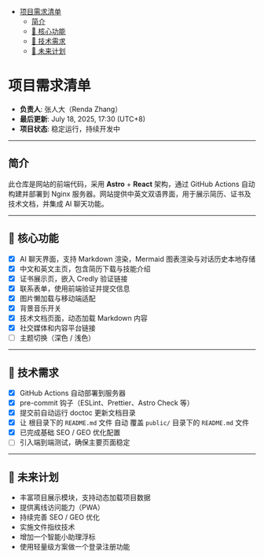 <!-- START doctoc generated TOC please keep comment here to allow auto update -->
<!-- DON'T EDIT THIS SECTION, INSTEAD RE-RUN doctoc TO UPDATE -->

- [项目需求清单](#%E9%A1%B9%E7%9B%AE%E9%9C%80%E6%B1%82%E6%B8%85%E5%8D%95)
  - [简介](#%E7%AE%80%E4%BB%8B)
  - [🚀 核心功能](#-%E6%A0%B8%E5%BF%83%E5%8A%9F%E8%83%BD)
  - [🔧 技术需求](#-%E6%8A%80%E6%9C%AF%E9%9C%80%E6%B1%82)
  - [🌱 未来计划](#-%E6%9C%AA%E6%9D%A5%E8%AE%A1%E5%88%92)

<!-- END doctoc generated TOC please keep comment here to allow auto update -->

# 项目需求清单

- **负责人**: 张人大（Renda Zhang）
- **最后更新**: July 18, 2025, 17:30 (UTC+8)
- **项目状态**: 稳定运行，持续开发中

---

## 简介

此仓库是网站的前端代码，采用 **Astro** + **React** 架构，通过 GitHub Actions 自动构建并部署到 Nginx 服务器。网站提供中英文双语界面，用于展示简历、证书及技术文档，并集成 AI 聊天功能。

---

## 🚀 核心功能

- [x] AI 聊天界面，支持 Markdown 渲染，Mermaid 图表渲染与对话历史本地存储
- [x] 中文和英文主页，包含简历下载与技能介绍
- [x] 证书展示页，嵌入 Credly 验证链接
- [x] 联系表单，使用前端验证并提交信息
- [x] 图片懒加载与移动端适配
- [x] 背景音乐开关
- [x] 技术文档页面，动态加载 Markdown 内容
- [x] 社交媒体和内容平台链接
- [ ] 主题切换（深色 / 浅色）

---

## 🔧 技术需求

- [x] GitHub Actions 自动部署到服务器
- [x] pre-commit 钩子（ESLint、Prettier、Astro Check 等）
- [x] 提交前自动运行 doctoc 更新文档目录
- [x] 让 根目录下的 `README.md` 文件 自动 覆盖 `public/` 目录下的 `README.md` 文件
- [x] 已完成基础 SEO / GEO 优化配置
- [ ] 引入端到端测试，确保主要页面稳定

---

## 🌱 未来计划

- 丰富项目展示模块，支持动态加载项目数据
- 提供离线访问能力（PWA）
- 持续完善 SEO / GEO 优化
- 实施文件指纹技术
- 增加一个智能小助理浮标
- 使用轻量级方案做一个登录注册功能
